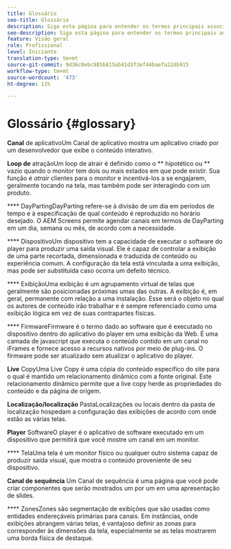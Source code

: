 ```yaml
---
title: Glossário
seo-title: Glossário
description: Siga esta página para entender os termos principais associados ao AEM Screens.
seo-description: Siga esta página para entender os termos principais associados ao AEM Screens.
feature: Visão geral
role: Profissional
level: Iniciante
translation-type: tm+mt
source-git-commit: 9d36c0ebc985b815ab41d3f3ef44baefa22db915
workflow-type: tm+mt
source-wordcount: '473'
ht-degree: 11%

---
```



# Glossário {#glossary}

**Canal** de aplicativoUm Canal de aplicativo mostra um aplicativo criado por um desenvolvedor que exibe o conteúdo interativo.

**Loop de** atraçãoUm loop de atrair é definido como o  ** hipotético ou  ** vazio quando o monitor tem dois ou mais estados em que pode existir. Sua função é *atrair* clientes para o monitor e incentivá-los a se engajarem, geralmente tocando na tela, mas também pode ser interagindo com um produto.

**** DayPartingDayParting refere-se à divisão de um dia em períodos de tempo e à especificação de qual conteúdo é reproduzido no horário desejado. O AEM Screens permite agendar canais em termos de DayParting em um dia, semana ou mês, de acordo com a necessidade.

**** DispositivoUm dispositivo tem a capacidade de executar o software do player para produzir uma saída visual. Ele é capaz de controlar a exibição de uma parte recortada, dimensionada e traduzida de conteúdo ou experiência comum. A configuração da tela está vinculada a uma exibição, mas pode ser substituída caso ocorra um defeito técnico.

**** ExibiçãoUma exibição é um agrupamento virtual de telas que geralmente são posicionadas próximas umas das outras. A exibição é, em geral, permanente com relação a uma instalação. Esse será o objeto no qual os autores de conteúdo irão trabalhar e é sempre referenciado como uma exibição lógica em vez de suas contrapartes físicas.

**** FirmwareFirmware é o termo dado ao software que é executado no dispositivo dentro do aplicativo do player em uma exibição da Web. É uma camada de javascript que executa o conteúdo contido em um canal no iFrames e fornece acesso a recursos nativos por meio de plug-ins. O firmware pode ser atualizado sem atualizar o aplicativo do player.

**Live** CopyUma Live Copy é uma cópia do conteúdo específico do site para o qual é mantido um relacionamento dinâmico com a fonte original. Este relacionamento dinâmico permite que a live copy herde as propriedades do conteúdo e da página de origem.

**Localização/localização** PastaLocalizações ou locais dentro da pasta de localização hospedam a configuração das exibições de acordo com onde estão as várias telas.

**Player** SoftwareO player é o aplicativo de software executado em um dispositivo que permitirá que você mostre um canal em um monitor.

**** TelaUma tela é um monitor físico ou qualquer outro sistema capaz de produzir saída visual, que mostra o conteúdo proveniente de seu dispositivo.

**Canal de sequência** Um Canal de sequência é uma página que você pode criar componentes que serão mostrados um por um em uma apresentação de slides.

**** ZonesZones são segmentação de exibições que são usadas como entidades endereçáveis primárias para canais. Em instâncias, onde exibições abrangem várias telas, é vantajoso definir as zonas para corresponder às dimensões da tela, especialmente se as telas mostrarem uma borda física de destaque.
